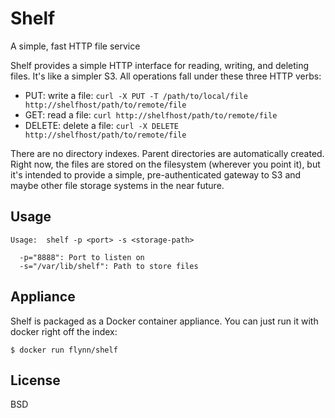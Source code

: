 # Shelf
A simple, fast HTTP file service

Shelf provides a simple HTTP interface for reading, writing, and deleting files. It's like a simpler S3. All operations fall under these three HTTP verbs:

 * PUT: write a file: `curl -X PUT -T /path/to/local/file http://shelfhost/path/to/remote/file`
 * GET: read a file: `curl http://shelfhost/path/to/remote/file`
 * DELETE: delete a file: `curl -X DELETE http://shelfhost/path/to/remote/file`

There are no directory indexes. Parent directories are automatically created. Right now, the files are stored on the filesystem (wherever you point it), but it's intended to provide a simple, pre-authenticated gateway to S3 and maybe other file storage systems in the near future.

## Usage

	Usage:	shelf -p <port> -s <storage-path>

	  -p="8888": Port to listen on
	  -s="/var/lib/shelf": Path to store files

## Appliance

Shelf is packaged as a Docker container appliance. You can just run it with docker right off the index:

	$ docker run flynn/shelf

## License

BSD